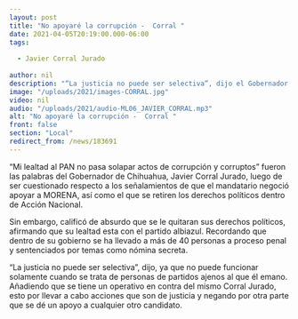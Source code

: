```yaml
---
layout: post
title: "No apoyaré la corrupción -  Corral "
date: 2021-04-05T20:19:00.000-06:00
tags:
  
  - Javier Corral Jurado
  
author: nil
description: "“La justicia no puede ser selectiva”, dijo el Gobernador."
image: "/uploads/2021/images-CORRAL.jpg"
video: nil
audio: "/uploads/2021/audio-ML06_JAVIER_CORRAL.mp3"
alt: "No apoyaré la corrupción -  Corral "
front: false
section: "Local"
redirect_from: /news/183691
---
```


“Mi lealtad al PAN no pasa solapar actos de corrupción y corruptos” fueron las palabras del Gobernador de Chihuahua, Javier Corral Jurado, luego de ser cuestionado respecto a los señalamientos de que el mandatario negoció apoyar a MORENA, así como el que se retiren los derechos políticos dentro de Acción Nacional.

Sin embargo, calificó de absurdo que se le quitaran sus derechos políticos, afirmando que su lealtad esta con el partido albiazul. Recordando que dentro de su gobierno se ha llevado a más de 40 personas a proceso penal y sentenciados por temas como nómina secreta.

“La justicia no puede ser selectiva”, dijo, ya que no puede funcionar solamente cuando se trata de personas de partidos ajenos al que él emano. Añadiendo que se tiene un operativo en contra del mismo Corral Jurado, esto por llevar a cabo acciones que son de justicia y negando por otra parte que se dé un apoyo a cualquier otro candidato.
